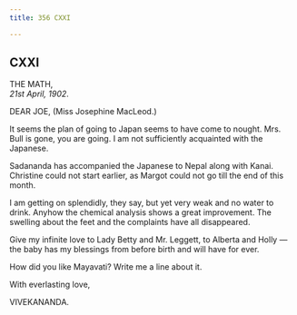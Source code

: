 ```yaml
---
title: 356 CXXI

---
```

  

  


## CXXI

THE MATH,  
*21st April, 1902*.

DEAR JOE, (Miss Josephine MacLeod.)

It seems the plan of going to Japan seems to have come to nought. Mrs.
Bull is gone, you are going. I am not sufficiently acquainted with the
Japanese.

Sadananda has accompanied the Japanese to Nepal along with Kanai.
Christine could not start earlier, as Margot could not go till the end
of this month.

I am getting on splendidly, they say, but yet very weak and no water to
drink. Anyhow the chemical analysis shows a great improvement. The
swelling about the feet and the complaints have all disappeared.

Give my infinite love to Lady Betty and Mr. Leggett, to Alberta and
Holly — the baby has my blessings from before birth and will have for
ever.

How did you like Mayavati? Write me a line about it.

With everlasting love,

VIVEKANANDA.